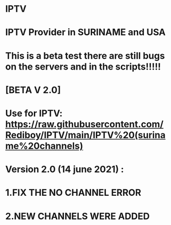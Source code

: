 # IPTV

# IPTV Provider in SURINAME and USA


#         This is a beta test there are still bugs on the servers and in the scripts!!!!!
                                                    
                                                    
#                          [BETA V 2.0]
                             
# Use for IPTV: https://raw.githubusercontent.com/Rediboy/IPTV/main/IPTV%20(suriname%20channels)

# Version 2.0 (14 june 2021) : 
# 1.FIX THE NO CHANNEL ERROR 
# 2.NEW CHANNELS WERE ADDED  
                             
   
